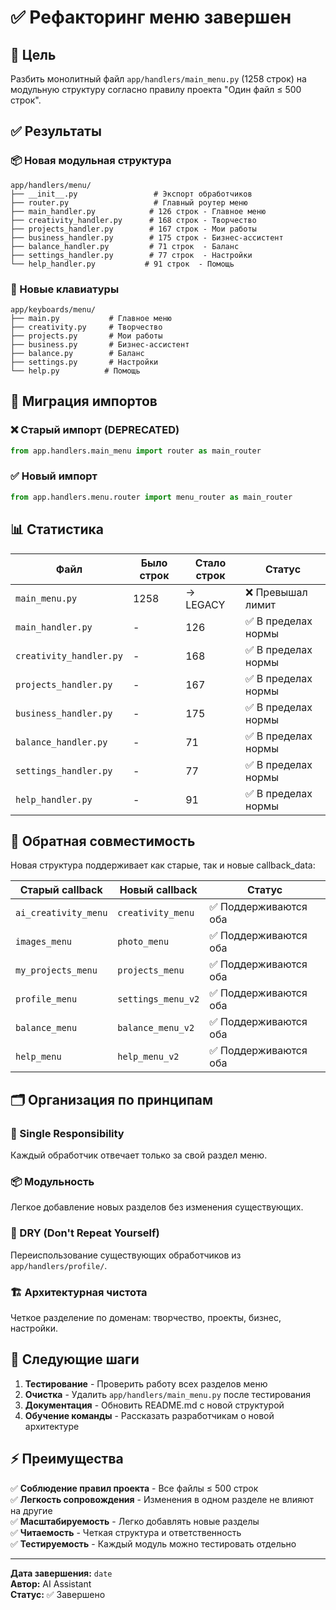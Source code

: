 # ✅ Рефакторинг меню завершен

## 🎯 Цель
Разбить монолитный файл `app/handlers/main_menu.py` (1258 строк) на модульную структуру согласно правилу проекта "Один файл ≤ 500 строк".

## ✅ Результаты

### 📦 Новая модульная структура
```
app/handlers/menu/
├── __init__.py                 # Экспорт обработчиков
├── router.py                   # Главный роутер меню
├── main_handler.py            # 126 строк - Главное меню
├── creativity_handler.py      # 168 строк - Творчество
├── projects_handler.py        # 167 строк - Мои работы  
├── business_handler.py        # 175 строк - Бизнес-ассистент
├── balance_handler.py         # 71 строк  - Баланс
├── settings_handler.py        # 77 строк  - Настройки
└── help_handler.py           # 91 строк  - Помощь
```

### 🎨 Новые клавиатуры
```
app/keyboards/menu/
├── main.py           # Главное меню  
├── creativity.py     # Творчество
├── projects.py       # Мои работы
├── business.py       # Бизнес-ассистент
├── balance.py        # Баланс
├── settings.py       # Настройки
└── help.py          # Помощь
```

## 🔄 Миграция импортов

### ❌ Старый импорт (DEPRECATED)
```python
from app.handlers.main_menu import router as main_router
```

### ✅ Новый импорт
```python
from app.handlers.menu.router import menu_router as main_router
```

## 📊 Статистика

| Файл | Было строк | Стало строк | Статус |
|------|------------|-------------|---------|
| `main_menu.py` | 1258 | → LEGACY | ❌ Превышал лимит |
| `main_handler.py` | - | 126 | ✅ В пределах нормы |
| `creativity_handler.py` | - | 168 | ✅ В пределах нормы |
| `projects_handler.py` | - | 167 | ✅ В пределах нормы |
| `business_handler.py` | - | 175 | ✅ В пределах нормы |
| `balance_handler.py` | - | 71 | ✅ В пределах нормы |
| `settings_handler.py` | - | 77 | ✅ В пределах нормы |
| `help_handler.py` | - | 91 | ✅ В пределах нормы |

## 🔗 Обратная совместимость

Новая структура поддерживает как старые, так и новые callback_data:

| Старый callback | Новый callback | Статус |
|----------------|----------------|---------|
| `ai_creativity_menu` | `creativity_menu` | ✅ Поддерживаются оба |
| `images_menu` | `photo_menu` | ✅ Поддерживаются оба |
| `my_projects_menu` | `projects_menu` | ✅ Поддерживаются оба |
| `profile_menu` | `settings_menu_v2` | ✅ Поддерживаются оба |
| `balance_menu` | `balance_menu_v2` | ✅ Поддерживаются оба |
| `help_menu` | `help_menu_v2` | ✅ Поддерживаются оба |

## 🗂️ Организация по принципам

### 🎯 Single Responsibility
Каждый обработчик отвечает только за свой раздел меню.

### 📦 Модульность
Легкое добавление новых разделов без изменения существующих.

### 🔄 DRY (Don't Repeat Yourself)  
Переиспользование существующих обработчиков из `app/handlers/profile/`.

### 🏗️ Архитектурная чистота
Четкое разделение по доменам: творчество, проекты, бизнес, настройки.

## 🚀 Следующие шаги

1. **Тестирование** - Проверить работу всех разделов меню
2. **Очистка** - Удалить `app/handlers/main_menu.py` после тестирования  
3. **Документация** - Обновить README.md с новой структурой
4. **Обучение команды** - Рассказать разработчикам о новой архитектуре

## ⚡ Преимущества

✅ **Соблюдение правил проекта** - Все файлы ≤ 500 строк  
✅ **Легкость сопровождения** - Изменения в одном разделе не влияют на другие  
✅ **Масштабируемость** - Легко добавлять новые разделы  
✅ **Читаемость** - Четкая структура и ответственность  
✅ **Тестируемость** - Каждый модуль можно тестировать отдельно

---

**Дата завершения:** `date`  
**Автор:** AI Assistant  
**Статус:** ✅ Завершено 